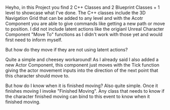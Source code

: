Heyho, in this Project you find 2 C++ Classes and 2 Blueprint Classes + 1 level to showcase what I've done.
The C++ classes include the 3D Navigation Grid that can be added to any level and with the Acotr Component you are able to give commands like getting a new path or move to position.
I did not include latent actions like the origianl Unreal Character Component "Move To" functions as I didn't work with those yet and would first need to inform myself.



But how do they move if they are not using latent actions?

Quite a simple and cheesey workaround! As I already said I also added a new Actor Component, this component just moves with the Tick function giving the actor movement inputs into the direction of the next point that this character should move to.

But how do I know when it is finished moving?
Also quite simple. Once it finishes moving I invoke "Finished Moving". Any class that needs to know if the character finished moving can bind to this event to know when it finished moving. 
